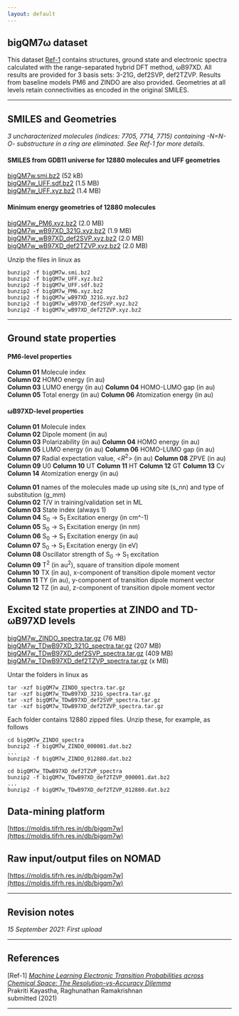 ```yaml
---
layout: default
---
```


## bigQM7&omega; dataset

This dataset [Ref-1]() contains structures, ground state and electronic spectra calculated with the range-separated hybrid DFT method, &omega;B97XD. All results are provided for 3 basis sets: 3-21G, def2SVP, def2TZVP. Results from baseline models PM6 and ZINDO are also provided. Geometries at all levels retain connectivities as encoded in the original SMILES. 

***

## SMILES and Geometries

_3 uncharacterized molecules (indices: 7705, 7714, 7715) containing -N=N-O- substructure in a ring are eliminated. 
See Ref-1 for more details._


#### SMILES from GDB11 universe for 12880 molecules and UFF geometries
[bigQM7w.smi.bz2](https://drive.google.com/file/d/1UujnGhD7UcgHMyZ6UrYHwW2oroiQOmQy/view?usp=sharing) (52 kB)     
[bigQM7w_UFF.sdf.bz2](https://drive.google.com/file/d/1aeYRGRAwRaYMNNPArpxdd9SPv-0Kfofx/view?usp=sharing) (1.5 MB)     
[bigQM7w_UFF.xyz.bz2](https://drive.google.com/file/d/1qGGJkS3gZIGEqCJ6samtcflkSZCN4uoM/view?usp=sharing) (1.4 MB)      

#### Minimum energy geometries of 12880 molecules

[bigQM7w_PM6.xyz.bz2](https://drive.google.com/file/d/1aSsorhv6fM-SPDpKKri_0SfmJ8XXF9VS/view?usp=sharing) (2.0 MB)     
[bigQM7w_wB97XD_321G.xyz.bz2](https://drive.google.com/file/d/1rAYPSl0GecvWixiqtrwOHz0kHLek3fgW/view?usp=sharing) (1.9 MB)       
[bigQM7w_wB97XD_def2SVP.xyz.bz2](https://drive.google.com/file/d/1CsboCg7HbfAMyDwDrO192Tv6k_uA1QkG/view?usp=sharing) (2.0 MB)      
[bigQM7w_wB97XD_def2TZVP.xyz.bz2](https://drive.google.com/file/d/1mcfQ-ECk30H_YgT-mlcE26Eu8RIamE_t/view?usp=sharing) (2.0 MB)      

Unzip the files in linux as
```
bunzip2 -f bigQM7w.smi.bz2
bunzip2 -f bigQM7w_UFF.xyz.bz2
bunzip2 -f bigQM7w_UFF.sdf.bz2
bunzip2 -f bigQM7w_PM6.xyz.bz2
bunzip2 -f bigQM7w_wB97XD_321G.xyz.bz2
bunzip2 -f bigQM7w_wB97XD_def2SVP.xyz.bz2
bunzip2 -f bigQM7w_wB97XD_def2TZVP.xyz.bz2
```

***

## Ground state properties 

#### PM6-level properties 

**Column 01** Molecule index  
**Column 02** HOMO energy (in au)      
**Column 03** LUMO energy (in au) 
**Column 04** HOMO-LUMO gap (in au) 
**Column 05** Total energy (in au) 
**Column 06** Atomization energy (in au)      

#### &omega;B97XD-level properties 

**Column 01** Molecule index  
**Column 02** Dipole moment (in au)      
**Column 03** Polarizability (in au) 
**Column 04** HOMO energy (in au)      
**Column 05** LUMO energy (in au) 
**Column 06** HOMO-LUMO gap (in au) 
**Column 07** Radial expectation value, <_R_<sup>2</sup>> (in au) 
**Column 08** ZPVE (in au) 
**Column 09** U0
**Column 10** UT
**Column 11** HT
**Column 12** GT
**Column 13** Cv
**Column 14** Atomization energy (in au) 

**Column 01** names of the molecules made up using site (s_nn) and type of substitution (g_mm)     
**Column 02** T/V in training/validation set in ML       
**Column 03** State index (always 1)    
**Column 04** S<sub>0</sub>  → S<sub>1</sub>  Excitation energy (in cm^-1)    
**Column 05** S<sub>0</sub>  → S<sub>1</sub>  Excitation energy (in nm)     
**Column 06** S<sub>0</sub>  → S<sub>1</sub>  Excitation energy (in au)     
**Column 07** S<sub>0</sub>  → S<sub>1</sub>  Excitation energy (in eV)     
**Column 08** Oscillator strength of S<sub>0</sub>  → S<sub>1</sub>  excitation     
**Column 09** T<sup>2</sup> (in au<sup>2</sup>), square of transition dipole moment     
**Column 10** TX (in au), x-component of transition dipole moment vector     
**Column 11** TY (in au), y-component of transition dipole moment vector     
**Column 12** TZ (in au), z-component of transition dipole moment vector     


## Excited state properties at ZINDO and TD-&omega;B97XD levels

[bigQM7w_ZINDO_spectra.tar.gz](https://drive.google.com/file/d/1YN6FEkBVEccDAT0ucgnDm2e5Tnz-VtgF/view?usp=sharing) (76 MB)     
[bigQM7w_TDwB97XD_321G_spectra.tar.gz](https://drive.google.com/file/d/1ZSv-8U8DGmQkrGdLpR3jCcyPalD1UpsL/view?usp=sharing) (207 MB)       
[bigQM7w_TDwB97XD_def2SVP_spectra.tar.gz](https://drive.google.com/file/d/1vz3ICMFrUNzROPJkwfqe9VJyWMB6A1Nx/view?usp=sharing) (409 MB)      
[bigQM7w_TDwB97XD_def2TZVP_spectra.tar.gz]() (x MB)      

Untar the folders in linux as

```
tar -xzf bigQM7w_ZINDO_spectra.tar.gz     
tar -xzf bigQM7w_TDwB97XD_321G_spectra.tar.gz   
tar -xzf bigQM7w_TDwB97XD_def2SVP_spectra.tar.gz   
tar -xzf bigQM7w_TDwB97XD_def2TZVP_spectra.tar.gz 
```

Each folder contains 12880 zipped files. Unzip these, for example, as follows
```
cd bigQM7w_ZINDO_spectra
bunzip2 -f bigQM7w_ZINDO_000001.dat.bz2
...
bunzip2 -f bigQM7w_ZINDO_012880.dat.bz2
```

```
cd bigQM7w_TDwB97XD_def2TZVP_spectra
bunzip2 -f bigQM7w_TDwB97XD_def2TZVP_000001.dat.bz2
...
bunzip2 -f bigQM7w_TDwB97XD_def2TZVP_012880.dat.bz2
```
   

## Data-mining platform

[https://moldis.tifrh.res.in/db/bigqm7w](https://moldis.tifrh.res.in/db/bigqm7w)

## Raw input/output files on NOMAD

[https://moldis.tifrh.res.in/db/bigqm7w](https://moldis.tifrh.res.in/db/bigqm7w)


***

## Revision notes

_15 September 2021: First upload_

***

## References
[Ref-1] [_Machine Learning 
Electronic Transition Probabilities across Chemical Space:
The Resolution-vs-Accuracy Dilemma_](https://doi.org/10.1088/2632-2153/abe347)            
Prakriti Kayastha, Raghunathan Ramakrishnan     
submitted (2021)  

***
